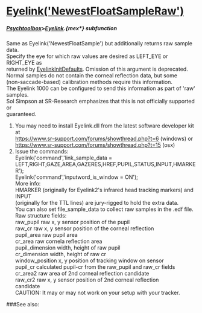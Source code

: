 # [Eyelink('NewestFloatSampleRaw')](Eyelink-NewestFloatSampleRaw) 
##### [Psychtoolbox](Psychtoolbox)>[Eyelink](Eyelink).{mex*} subfunction


Same as Eyelink('NewestFloatSample') but additionally returns raw sample data.  
Specify the eye for which raw values are desired as LEFT\_EYE or RIGHT\_EYE as  
returned by [EyelinkInitDefaults](EyelinkInitDefaults).  Omission of this argument is deprecated.  
Normal samples do not contain the corneal reflection data, but some  
(non-saccade-based) calibration methods require this information.  
The Eyelink 1000 can be configured to send this information as part of 'raw'  
samples.  
Sol Simpson at SR-Research emphasizes that this is not officially supported or  
guaranteed.  
1. You may need to install Eyelink.dll from the latest software developer kit at  
https://www.sr-support.com/forums/showthread.php?t=6 (windows) or  
https://www.sr-support.com/forums/showthread.php?t=15 (osx)  
2. Issue the commands:  
       Eyelink('command','link\_sample\_data =  
LEFT,RIGHT,GAZE,AREA,GAZERES,HREF,PUPIL,STATUS,INPUT,HMARKER');  
       Eyelink('command','inputword\_is\_window = ON');  
More info:  
       HMARKER (originally for Eyelink2's infrared head tracking markers) and INPUT  
(originally for the TTL lines) are jury-rigged to hold the extra data.  
       You can also set file\_sample\_data to collect raw samples in the .edf file.  
Raw structure fields:  
       raw\_pupil           raw x, y sensor position of the pupil  
       raw\_cr              raw x, y sensor position of the corneal reflection  
       pupil\_area          raw pupil area  
       cr\_area             raw cornela reflection area  
       pupil\_dimension     width, height of raw pupil  
       cr\_dimension        width, height of raw cr  
       window\_position     x, y position of tracking window on sensor  
       pupil\_cr            calculated pupil-cr from the raw\_pupil and raw\_cr fields  
       cr\_area2            raw area of 2nd corneal reflection candidate  
       raw\_cr2             raw x, y sensor position of 2nd corneal reflection  
candidate  
CAUTION: It may or may not work on your setup with your tracker.  
  
  


###See also:

